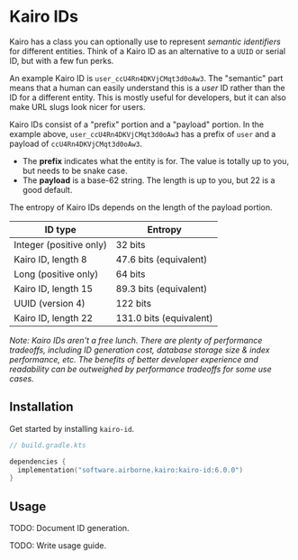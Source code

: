 # Kairo IDs

Kairo has a class you can optionally use to represent _semantic identifiers_ for different entities.
Think of a Kairo ID as an alternative to a `UUID` or serial ID, but with a few fun perks.

An example Kairo ID is `user_ccU4Rn4DKVjCMqt3d0oAw3`.
The "semantic" part means that a human can easily understand this is a _user_ ID
rather than the ID for a different entity.
This is mostly useful for developers, but it can also make URL slugs look nicer for users.

Kairo IDs consist of a "prefix" portion and a "payload" portion.
In the example above, `user_ccU4Rn4DKVjCMqt3d0oAw3` has a prefix of `user`
and a payload of `ccU4Rn4DKVjCMqt3d0oAw3`.

- The **prefix** indicates what the entity is for.
  The value is totally up to you, but needs to be snake case.
- The **payload** is a base-62 string.
  The length is up to you, but 22 is a good default.

The entropy of Kairo IDs depends on the length of the payload portion.

| ID type                 | Entropy                 |
|-------------------------|-------------------------|
| Integer (positive only) | 32 bits                 |
| Kairo ID, length 8      | 47.6 bits (equivalent)  |
| Long (positive only)    | 64 bits                 |
| Kairo ID, length 15     | 89.3 bits (equivalent)  |
| UUID (version 4)        | 122 bits                |
| Kairo ID, length 22     | 131.0 bits (equivalent) |

_Note: Kairo IDs aren't a free lunch.
There are plenty of performance tradeoffs,
including ID generation cost, database storage size & index performance, etc.
The benefits of better developer experience and readability
can be outweighed by performance tradeoffs for some use cases._

## Installation

Get started by installing `kairo-id`.

```kotlin
// build.gradle.kts

dependencies {
  implementation("software.airborne.kairo:kairo-id:6.0.0")
}
```

## Usage

TODO: Document ID generation.

TODO: Write usage guide.
